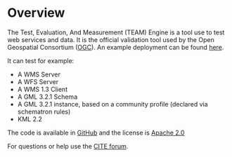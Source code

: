 Overview
========

The Test, Evaluation, And Measurement (TEAM) Engine is a tool use to test
web services and data. It is the official validation tool used by the Open Geospatial Consortium 
([OGC](http://www.opengeospatial.org/compliance)). An example deployment can be found [here](http://cite.opengeospatial.org/teamengine/).

It can test for example:

- A WMS Server
- A WFS Server
- A WMS 1.3 Client
- A GML 3.2.1 Schema
- A GML 3.2.1 instance, based on a community profile (declared via schematron rules)
- KML 2.2 


The code is available in [GitHub](https://github.com/opengeospatial/teamengine) and the license is [Apache 2.0](https://github.com/opengeospatial/teamengine/blob/master/LICENSE.txt)

For questions or help use the [CITE forum](http://cite.opengeospatial.org/forum).
 


